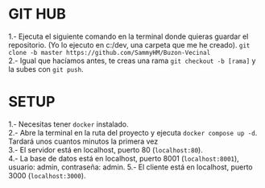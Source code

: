 # GIT HUB

1.- Ejecuta el siguiente comando en la terminal donde quieras guardar el repositorio. (Yo lo ejecuto en c:/dev, una carpeta que me he creado).
`git clone -b master https://github.com/SammyHM/Buzon-Vecinal` <br />
2.- Igual que hacíamos antes, te creas una rama `git checkout -b [rama]` y la subes con `git push`.

# SETUP

1.- Necesitas tener `docker` instalado. <br />
2.- Abre la terminal en la ruta del proyecto y ejecuta `docker compose up -d`. Tardará unos cuantos minutos la primera vez <br />
3.- El servidor está en localhost, puerto 80 (`localhost:80`). <br />
4.- La base de datos está en localhost, puerto 8001 (`localhost:8001`), usuario: admin, contraseña: admin.
5.- El cliente está en  localhost, puerto 3000 (`localhost:3000`).

